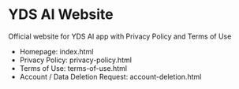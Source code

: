 # YDS AI Website
Official website for YDS AI app with Privacy Policy and Terms of Use

- Homepage: index.html
- Privacy Policy: privacy-policy.html
- Terms of Use: terms-of-use.html
- Account / Data Deletion Request: account-deletion.html
